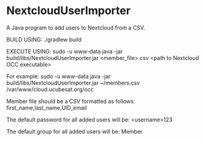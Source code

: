 # NextcloudUserImporter

A Java program to add users to Nextcloud from a CSV.

BUILD USING: ./gradlew build

EXECUTE USING: sudo -u www-data java -jar build/libs/NextcloudUserImporter.jar &lt;member_file&gt;.csv &lt;path to Nextcloud OCC executable&gt;

For example: sudo -u www-data java -jar build/libs/NextcloudUserImporter.jar ~/members.csv /var/www/cloud.ucubesat.org/occ

Member file should be a CSV formatted as follows: first_name,last_name,UID_email

The default password for all added users will be: &lt;username&gt;123

The default group for all added users will be: Member